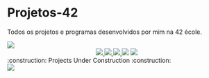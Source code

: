 # Projetos-42
Todos os projetos e programas desenvolvidos por mim na 42 école.
<div align="left">
<img src="https://img.shields.io/badge/Projects-Concluded-success"/>
</div>
<div align="center">
<a href="https://github.com/talessantos49/Projetos-42/tree/main/Libft">
  <img src="https://user-images.githubusercontent.com/86013047/169532214-b6148f09-3e51-4c6d-90be-dd67ba469026.png"/>
</a>
<a href="https://github.com/talessantos49/Projetos-42/tree/main/Get_Next_Line">
  <img src="https://user-images.githubusercontent.com/86013047/197639960-56508b04-d8b1-4198-9702-53354ceab5b1.png"/>
</a>
<a href="https://github.com/talessantos49/Projetos-42/tree/main/ft_printf">
  <img src="https://user-images.githubusercontent.com/86013047/197639951-92b2d15c-033a-4eba-8a7b-b8900975ce6d.png"/>
</a>
<img src="https://user-images.githubusercontent.com/86013047/197639938-25a5c368-baa3-4f5a-bc30-b2c7f1f4b490.png"/>
<a href="https://github.com/talessantos49/Projetos-42/tree/main/So_long">
  <img src="https://user-images.githubusercontent.com/86013047/197646377-9c7596a4-4a11-4633-8304-69cb0d467997.png"/>
</a>
</div>

<div align="left">
  :construction: Projects Under Construction :construction: 
</div>
<img src="https://user-images.githubusercontent.com/86013047/197646475-7c020315-169a-4d2a-87c4-a4ddc48ff455.png"/>


